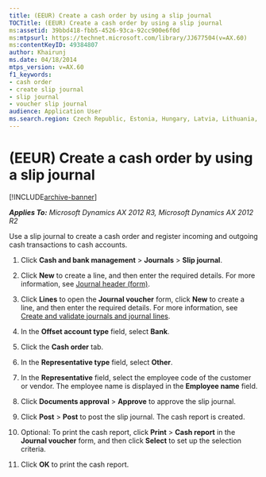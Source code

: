```yaml
---
title: (EEUR) Create a cash order by using a slip journal
TOCTitle: (EEUR) Create a cash order by using a slip journal
ms:assetid: 39bbd418-fbb5-4526-93ca-92cc900e6f0d
ms:mtpsurl: https://technet.microsoft.com/library/JJ677504(v=AX.60)
ms:contentKeyID: 49384807
author: Khairunj
ms.date: 04/18/2014
mtps_version: v=AX.60
f1_keywords:
- cash order
- create slip journal
- slip journal
- voucher slip journal
audience: Application User
ms.search.region: Czech Republic, Estonia, Hungary, Latvia, Lithuania, Poland, Russia
---
```


# (EEUR) Create a cash order by using a slip journal 


[!INCLUDE[archive-banner](includes/archive-banner.md)]


_**Applies To:** Microsoft Dynamics AX 2012 R3, Microsoft Dynamics AX 2012 R2_

Use a slip journal to create a cash order and register incoming and outgoing cash transactions to cash accounts.

1.  Click **Cash and bank management** \> **Journals** \> **Slip journal**.

2.  Click **New** to create a line, and then enter the required details. For more information, see [Journal header (form)](https://technet.microsoft.com/library/aa557917\(v=ax.60\)).

3.  Click **Lines** to open the **Journal voucher** form, click **New** to create a line, and then enter the required details. For more information, see [Create and validate journals and journal lines](create-and-validate-journals-and-journal-lines.md).

4.  In the **Offset account type** field, select **Bank**.

5.  Click the **Cash order** tab.

6.  In the **Representative type** field, select **Other**.

7.  In the **Representative** field, select the employee code of the customer or vendor. The employee name is displayed in the **Employee name** field.

8.  Click **Documents approval** \> **Approve** to approve the slip journal.

9.  Click **Post** \> **Post** to post the slip journal. The cash report is created.

10. Optional: To print the cash report, click **Print** \> **Cash report** in the **Journal voucher** form, and then click **Select** to set up the selection criteria.

11. Click **OK** to print the cash report.

  


